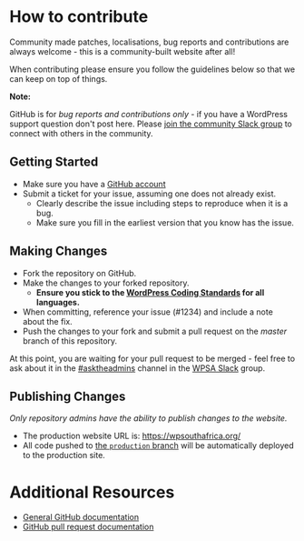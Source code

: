 # How to contribute

Community made patches, localisations, bug reports and contributions are always welcome - this is a community-built website after all!

When contributing please ensure you follow the guidelines below so that we can keep on top of things.

__Note:__

GitHub is for *bug reports and contributions only* - if you have a WordPress support question don't post here. Please [join the community Slack group](https://wpsouthafrica.org/wp-login.php?action=slack-invitation) to connect with others in the community.

## Getting Started

* Make sure you have a [GitHub account](https://github.com/signup/free)
* Submit a ticket for your issue, assuming one does not already exist.
  * Clearly describe the issue including steps to reproduce when it is a bug.
  * Make sure you fill in the earliest version that you know has the issue.

## Making Changes

* Fork the repository on GitHub.
* Make the changes to your forked repository.
  * **Ensure you stick to the [WordPress Coding Standards](http://make.wordpress.org/core/handbook/coding-standards/) for all languages.**
* When committing, reference your issue (#1234) and include a note about the fix.
* Push the changes to your fork and submit a pull request on the *master* branch of this repository.

At this point, you are waiting for your pull request to be merged - feel free to ask about it in the [#asktheadmins](https://wpsa.slack.com/messages/asktheadmins) channel in the [WPSA Slack](https://wpsa.slack.com/) group.

## Publishing Changes

_Only repository admins have the ability to publish changes to the website._

* The production website URL is: https://wpsouthafrica.org/
* All code pushed to [the `production` branch](https://github.com/wpsouthafrica/wpsouthafrica.org/tree/production) will be automatically deployed to the production site.

# Additional Resources

* [General GitHub documentation](http://help.github.com/)
* [GitHub pull request documentation](http://help.github.com/send-pull-requests/)
